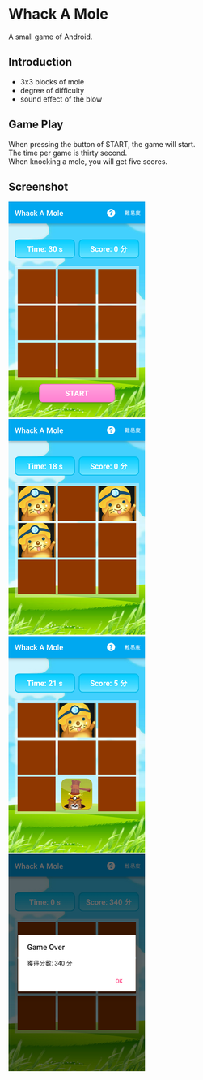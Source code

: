 # Whack A Mole
A small game of Android.

## Introduction
* 3x3 blocks of mole
* degree of difficulty
* sound effect of the blow

## Game Play
When pressing the button of START, the game will start.<br>
The time per game is thirty second.<br>
When knocking a mole, you will get five scores.<br>

## Screenshot
![image01](https://github.com/EricSyu/WhackAMole/blob/master/image/01.png?raw=true "Start Screen")
![image02](https://github.com/EricSyu/WhackAMole/blob/master/image/02.png?raw=true "Game Screen")
![image03](https://github.com/EricSyu/WhackAMole/blob/master/image/03.png?raw=true "knock")
![image04](https://github.com/EricSyu/WhackAMole/blob/master/image/04.png?raw=true "Game Over")
